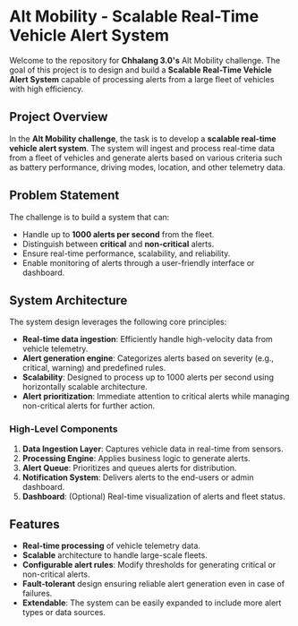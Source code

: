 
# Alt Mobility - Scalable Real-Time Vehicle Alert System

Welcome to the repository for **Chhalang 3.0's** Alt Mobility challenge. The goal of this project is to design and build a **Scalable Real-Time Vehicle Alert System** capable of processing alerts from a large fleet of vehicles with high efficiency.


## Project Overview
In the **Alt Mobility challenge**, the task is to develop a **scalable real-time vehicle alert system**. The system will ingest and process real-time data from a fleet of vehicles and generate alerts based on various criteria such as battery performance, driving modes, location, and other telemetry data.

## Problem Statement
The challenge is to build a system that can:
- Handle up to **1000 alerts per second** from the fleet.
- Distinguish between **critical** and **non-critical** alerts.
- Ensure real-time performance, scalability, and reliability.
- Enable monitoring of alerts through a user-friendly interface or dashboard.

## System Architecture
The system design leverages the following core principles:
- **Real-time data ingestion**: Efficiently handle high-velocity data from vehicle telemetry.
- **Alert generation engine**: Categorizes alerts based on severity (e.g., critical, warning) and predefined rules.
- **Scalability**: Designed to process up to 1000 alerts per second using horizontally scalable architecture.
- **Alert prioritization**: Immediate attention to critical alerts while managing non-critical alerts for further action.
  
### High-Level Components
1. **Data Ingestion Layer**: Captures vehicle data in real-time from sensors.
2. **Processing Engine**: Applies business logic to generate alerts.
3. **Alert Queue**: Prioritizes and queues alerts for distribution.
4. **Notification System**: Delivers alerts to the end-users or admin dashboard.
5. **Dashboard**: (Optional) Real-time visualization of alerts and fleet status.

## Features
- **Real-time processing** of vehicle telemetry data.
- **Scalable** architecture to handle large-scale fleets.
- **Configurable alert rules**: Modify thresholds for generating critical or non-critical alerts.
- **Fault-tolerant** design ensuring reliable alert generation even in case of failures.
- **Extendable**: The system can be easily expanded to include more alert types or data sources.
